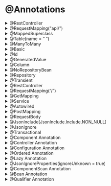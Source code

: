 # @Annotations

<details>
<summary>@RestController</summary>
<p>
  ប្រើសម្រាប់ កំណត់ថា class មួយណាដែលជា controller class ឬកំណត់ទីតាំងដើម្បី ស្គាល់ controller
</p>
</details>
<details>
<summary>@RequestMapping("api/")</summary>
<p>
  សម្រាប់ Request rout ទៅ endpoint ណាមួយ
</p>
</details>
<details>
<summary>@MappedSuperclass</summary>
<p>
  ប្រើសម្រាប់ចែកfields មានន័យថា យើងមាន class មួយជាមេ ឬentity មួយជាមេ សម្រាប់ចែក fields ដែលមាននៅក្នុង Base Entity ទៅកាន់ Entity កូនៗ
</p>
</details>
<details>
<summary>@Table(name = “ ”)</summary>
<p>
  សម្រាប់ដាក់ឈ្មោះទៅឲ្យ Entity
</p>
</details>
<details>
<summary>@ManyToMany</summary>
<p>
  សម្រាប់ ចងrelationship, FetchType.LAZY សម្រាប់ទាញ entity មកហើយយើងចង់ទាញ row ដែលនៅក្នុង entity នោះមកអត់, មានន័យថា បើគេអត់ហៅ FetchType.LAZY មកប្រើទេ គឺអត់ទាញ data មកទេ
</p>
</details>
<details>
<summary>@Basic</summary>
<p>
  សម្រាប់ default column នៅក្នុង Entity db។ Ex: column id មានdata type ជាlong អញ្ចឹង default វាគឺ 64, data type ជា String អញ្ចឹង default វាគឺ 255 តួអក្សរ
</p>
</details>
<details>
<summary>@Id</summary>
<p>
  សម្រាប់កំណត់ថា Column ហ្នឹងជា id
</p>
</details>
<details>
<summary>@GeneratedValue</summary>
<p>
  សម្រាប់កំណត់ការ Generate Type ID ទៅជា auto ID(auto លេខ ឬលេខអត់តាមលំដាប់) ឬទៅជា ID IDENTITY(រត់តាមលំដាប់លេខ)
</p>
</details>
<details>
<summary>@Column</summary>
<p>
  សម្រាប់កំណត់ attribute ឬcolumn នៅក្នុង Database ថាអាច null បានអត់? កំណត់ length បានប៉ុន្មាន កំណត់ unique ថា column មួយហ្នឹងជា optional ឬក៏ unique
</p>
</details>
<details>
<summary>@NoRepositoryBean</summary>
<p>
  គឺមិនឲ្យបង្កើត Bean ថ្មី
</p>
</details>
<details>
<summary>@Repository</summary>
<p>
  សម្រាប់កំណត់ ថាវាជាប្រភេទ component ដែលធ្វើការទៅលើ repository ។ ហើយត្រូវ Extend ចេញពី JpaRepository មួយទៀតទើបដំណើរការបាន Ex: CategoryRepository: JpaRespository<CategoryEntity, Long> (ចំណាំ <name_entity, type_id ជាអីគេ>) បើ type ជា Long ត្រូវដាក់ Long បើជា String ត្រូវដាក់ String… 
</p>
</details>
<details>
<summary>@Transient</summary>
<p>
  កុំឲ្យ data របស់ variable or function calculate វា store នៅក្នុង db
</p>
</details> 
<details>
<summary>@RestController</summary>
<p>
  សម្រាប់កំណត់ថា វាជាប្រភេទ Controller ហើយបង្កើតជា API ទៀត
</p>
</details> 
<details>
<summary>@RequestMapping(“/”)</summary>
<p>
  សម្រាប់បញ្ជាក់ថា ឲ្យវាស្ថិតនៅ endpoint ណាមួយ
</p>
</details>
<details>
<summary>@GetMapping</summary>
<p>
  សម្រាប់ទៅ get ឬចូលទៅ endpoint ណាមួយដែលយើងចង់ get ។ ហើយ @GetMapping យើងអាចដាក់ rout បន្តបានទៀត Ex: @GetMapping(“/get”)
</p>
</details>
<details>
<summary>@Service</summary>
<p>
  សម្រាប់កំណត់ថា class interface មួយហ្នឹងជា service
</p>
</details>
<details>
<summary>@Autowired</summary>
<p>
  សម្រាប់ inject dependencies យកមកប្រើបា្រស់
</p>
</details>
<details>
<summary>@PostMapping</summary>
<p>
  សម្រាប់ បញ្ជួនឬ post ទៅកាន់ endpoint ឬrout ណាមួយ
</p>
</details>
<details>
<summary>@RequestBody</summary>
<p>
  សម្រាប់ ស្នើសុំ ឬrequest ទិន្នន័យណាដែលយើង ចង់បង្កើតដើម្បីឲ្យ user អាចបញ្ចូលទិន្នន័យបាន
</p>
</details>
<details>
<summary>@JsonInclude(JsonInclude.Include.NON_NULL)</summary>
<p>
  បើសិនជា Field page វា Null ចឹង @JsonInclude អត់ឲ្យ Properties ចេញមកទេ, ទាល់តែវាអត់ null បានឲ្យចេញមក
</p>
</details>
<details>
<summary>@JsonIgnore</summary>
<p>
  hide data មិនចង់បង្ហាញ client ឃើញ។ Ex: ដូចជា password, date of birth, etc
</p>
</details>
<details>
<summary>@Transactional</summary>
<p>
  ប្រើសម្រាប់ ការធ្វើប្រតិបត្តិការអ្វីមួយ ដោយក្នុងប្រតិបត្តិការនោះមាន Process ២ ឬ ច្រើនជាងនេះ Process ទី១ update table user, និង process ទី២ update table invoice អញ្ចឹង អាពីរ process នេះ បើមួយណា update មិន success ទេ វានិង role back មកវិញទាំងអស់, វាអត់ update មួយ ហើយមួយទៀត អត់ update ទេ និយាយទៅដូចឈ្នាប់ AND ដែរ បើវាពិតត្រូវពិតទាំងអស់។
</p>
</details>
<details>
<summary>@Component Annotation</summary>
<p>
  គឺជាមេ ពពួក (@Repository, @Service, @Controller)
</p>
</details>
<details>
<summary>@Controller Annotation</summary>
<p>
</p>
</details>
<details>
<summary>@Configuration Annotation</summary>
<p>
  សម្រាប់ ឲ្យ spring boot ជាអ្នកធ្វើការ configure ជំនួសដោយគ្រាន់តែ ដាក់ annotation មួយនេះ នៅលើ class config
</p>
</details>
<details>
<summary>@Ordered Annotation</summary>
<p>
  សម្រាប់ប្រើនៅលើពពួក component ឬក៏ bean ដើម្បីធ្វើការ sort នៅពេលប្រកាស់ពពួក class ទាំងនោះ មានន័យថា នៅពេលដែល start-up application @Ordered វាជាអ្នកធ្វើការ ថា class ណាបង្កើតមុន ហើយ class ណាបង្កើតក្រោយ 
</p>
</details>
<details>
<summary>@Lazy Annotation</summary>
<p>
  សម្រាប់ប្រើនៅលើ bean, configuration ឬ component class (ពពួកមេ class)។ នៅពេលដែល application start-up running ឬ ចាប់ផ្ដើម run project, class ដែលបានដាក់ @Lazy គឺមិនត្រូវបាន initialize ទេ ឬមិនត្រូវប្រកាសមុនប្រើប្រាស់នោះទេ។ វាចាប់ផ្ដើម បង្កើត ឬ initialize នៅពេលដែលយើងហៅ class ដែលមាន @Lazy ទៅប្រើប្រាស់។
</p>
</details>
<details>
<summary>@JsonIgnoreProperties(ignoreUnknown = true)</summary>
<p>
  ប្រើសម្រាប់ថាឧទាហរណ៍ពេលយើង object នឹងចូល database ឧបមារថា save ចូលមាន field id, name អីចឹងទៅ ហើយស្រាប់តែលើកក្រោយយើងថែម sex មួយទៀត ចឹងបើយើងប្រើ jsonIgnoreproperties នឹងគឹវាអត់ error អីទេ តែបើអត់ប្រើ វានឹង error ថាវារក field sex ទិន្នន័យចាស់ៗអត់ឃើញ ចឹងវាតម្រូវឲ្យយើងទៅដាក់ field sex នៅគ្រប់ទិន្នន័យចាស់ៗទាំងអស់។ 
</p>
</details>
<details>
<summary>@ComponentScan Annotation</summary> 
<p>
ភាគច្រើន ប្រើនៅកន្លែង config file ដែលយើងចង់ឲ្យវា scan នូវ package ណាមួយ (អាចដាក់ ឈ្មោះជា package ក៏បាន ឬជាឈ្មោះ class ក៏បាន ហើយអាច ប្រើបានជា multiple បានទៀត)
Example in java code:
</p>
</details>
<details>
<summary>@Bean Annotation</summary> 
<p>
សម្រាប់ ដាក់នៅលើ function ណា ដែលយើងចង់ឲ្យវាក្លាយទៅជា bean, Bean មានន័យថា object មួយដែលយើងយកមកប្រកាស់ជា public ដែលនៅក្នុង project ទាំងមូល កន្លែងណាក៏អាច ហៅប្រើវាបានដែរ ហើយវាប្រកាស់ តែម្ដងទេ (Singleton)
</p>
</details>
<details>
<summary>@Qualifier Annotation</summary>
<p>
មានន័យថា នៅពេលមាន ប្រភេទ Bean លើសពីមួយដែល Bean នោះវាជា ប្រភេទដូចគ្នា ឬ Bean តែមួយនៅក្នុង Spring Applicaton Context យើងត្រូវប្រើប្រាស់ qualifier ដើម្បីបញ្ជាក់ ឈ្មោះផ្សេងគ្នា មានន័យថា មាន Bean ពីរ ផ្សេងគ្នា ដែល Bean នោះជាប្រភេទតែមួយ
  <br>Example Code:
  
```java
public class UserService {
    private final UserRepository userRepository;

    public UserService(@Qualifier("userRepositoryImpl1") UserRepository userRepository) {
        this.userRepository = userRepository;
    }

}
```
  </p>
 </details>
